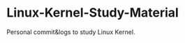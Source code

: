 # Linux-Kernel-Study-Material
Personal commit&logs to study Linux Kernel.

<!--
Kernel study seminar material.
-->

